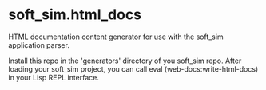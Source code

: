 # soft_sim.html_docs
HTML documentation content generator for use with the soft_sim application parser.

Install this repo in the 'generators' directory of you soft_sim repo. After loading your soft_sim project, you can call eval (web-docs:write-html-docs) in your Lisp REPL interface.


